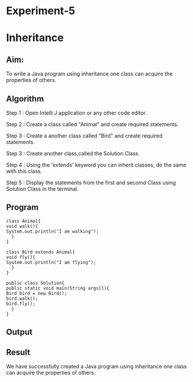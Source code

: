 # Experiment-5

# Inheritance

## Aim:
  To write a Java program using inheritance one class can acquire the properties of others.
  
## Algorithm

Step 1 : Open Intelli J application or any other code editor.

Step 2 : Create a class called "Animal" and create required statements.

Step 3 : Create a another class called "Bird" and create required statements.

Step 3 : Create another class,called the Solution Class.

Step 4 : Using the 'extends' keyword you can inherit classes, do the same with this class.

Step 5 : Display the statements from the first and secomd Class using Solution Class in the terminal.

## Program

```
class Animal{
void walk(){
System.out.println("I am walking");
  }
}

class Bird extends Animal{
void fly(){
System.out.println("I am flying");
  }
}

public class Solution{
public static void main(String args[]){
Bird bird = new Bird();
bird.walk();
bird.fly();
  }
}
```

## Output

## Result 
  We have successfully created a Java program using inheritance one class can acquire the properties of others.
